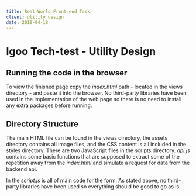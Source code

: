 ```yaml
---
title: Real-World Front-end Task
client: utility design
date: 2019-04-18
---
```


# Igoo Tech-test - Utility Design

## Running the code in the browser
To view the finished page copy the *index.html* path - located in the views directory - and paste it into the browser. No third-party libraries have been used in the implementation of the web page so there is no need to install any extra packages before running.

## Directory Structure

The main HTML file can be found in the views directory, the assets directory contains all image files, and the CSS content is all included in the styles directory. 
There are two JavaScript files in the scripts directory. *api.js* contains some basic functions that are supposed to extract some of the repetition away from the *index.html* and simulate a request for data from the backend api.

In the *script.js* is all of main code for the form. As stated above, no third-party libraries have been used so everything should be good to go as is.